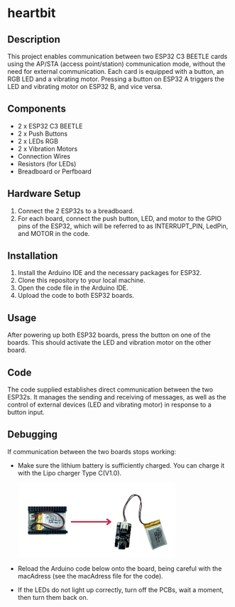 # heartbit

## Description
This project enables communication between two ESP32 C3 BEETLE cards using the AP/STA (access point/station) communication mode, without the need for external communication. Each card is equipped with a button, an RGB LED and a vibrating motor. Pressing a button on ESP32 A triggers the LED and vibrating motor on ESP32 B, and vice versa.

## Components
- 2 x ESP32 C3 BEETLE
- 2 x Push Buttons
- 2 x LEDs RGB
- 2 x Vibration Motors
- Connection Wires
- Resistors (for LEDs)
- Breadboard or Perfboard

## Hardware Setup
1. Connect the 2 ESP32s to a breadboard.
2. For each board, connect the push button, LED, and motor to the GPIO pins of the ESP32, which will be referred to as INTERRUPT_PIN, LedPin, and MOTOR in the code.

## Installation
1. Install the Arduino IDE and the necessary packages for ESP32.
2. Clone this repository to your local machine.
3. Open the code file in the Arduino IDE.
4. Upload the code to both ESP32 boards.

## Usage
After powering up both ESP32 boards, press the button on one of the boards. This should activate the LED and vibration motor on the other board.

## Code
The code supplied establishes direct communication between the two ESP32s. It manages the sending and receiving of messages, as well as the control of external devices (LED and vibrating motor) in response to a button input.

## Debugging
If communication between the two boards stops working:
- Make sure the lithium battery is sufficiently charged. You can charge it with the Lipo charger Type C(V1.0).

   ![charge the battery](https://github.com/annejuhoye/heartbit/blob/main/charge.png)
  
- Reload the Arduino code below onto the board, being careful with the macAdress (see the macAdress file for the code).
- If the LEDs do not light up correctly, turn off the PCBs, wait a moment, then turn them back on.

